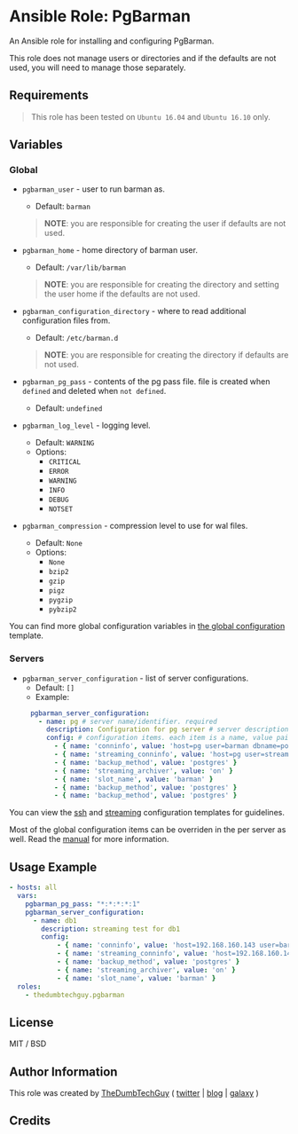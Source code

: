 # Ansible Role: PgBarman

An Ansible role for installing and configuring PgBarman.

This role does not manage users or directories and if the defaults are not used, you will need to manage those separately.

## Requirements

> This role has been tested on `Ubuntu 16.04` and `Ubuntu 16.10` only.

## Variables

### Global

- `pgbarman_user` - user to run barman as.
  - Default: `barman`
  > **NOTE**: you are responsible for creating the user if defaults are not used.

- `pgbarman_home` - home directory of barman user.
  - Default: `/var/lib/barman`
  > **NOTE**: you are responsible for creating the directory and setting the user home if the defaults are not used.

- `pgbarman_configuration_directory` - where to read additional configuration files from.
  - Default: `/etc/barman.d`
  > **NOTE**: you are responsible for creating the directory if defaults are not used.

- `pgbarman_pg_pass` - contents of the pg pass file. file is created when `defined` and deleted when `not defined`.
  - Default: `undefined`

- `pgbarman_log_level` - logging level.
  - Default: `WARNING`
  - Options:
    - `CRITICAL`
    - `ERROR`
    - `WARNING`
    - `INFO`
    - `DEBUG`
    - `NOTSET`

- `pgbarman_compression` - compression level to use for wal files.
  - Default: `None`
  - Options:
    - `None`
    - `bzip2`
    - `gzip`
    - `pigz`
    - `pygzip`
    - `pybzip2`

You can find more global configuration variables in [the global configuration](templates/barman.global.conf.j2) template.

### Servers

- `pgbarman_server_configuration` - list of server configurations.
  - Default: `[]`
  - Example:
  ```yaml
    pgbarman_server_configuration:
      - name: pg # server name/identifier. required
        description: Configuration for pg server # server description. default(name)
        config: # configuration items. each item is a name, value pair. required
          - { name: 'conninfo', value: 'host=pg user=barman dbname=postgres' }
          - { name: 'streaming_conninfo', value: 'host=pg user=streaming_barman' }
          - { name: 'backup_method', value: 'postgres' }
          - { name: 'streaming_archiver', value: 'on' }
          - { name: 'slot_name', value: 'barman' }
          - { name: 'backup_method', value: 'postgres' }
          - { name: 'backup_method', value: 'postgres' }
  ```

You can view the [ssh](files/ssh-server-template.conf) and [streaming](files/streaming-server-template.conf) configuration templates for guidelines.

Most of the global configuration items can be overriden in the per server as well. Read the [manual](http://docs.pgbarman.org/) for more information.

## Usage Example

```yaml
- hosts: all
  vars:
    pgbarman_pg_pass: "*:*:*:*:1"
    pgbarman_server_configuration:
      - name: db1
        description: streaming test for db1
        config:
            - { name: 'conninfo', value: 'host=192.168.160.143 user=barman dbname=postgres' }
            - { name: 'streaming_conninfo', value: 'host=192.168.160.143 user=streaming_barman' }
            - { name: 'backup_method', value: 'postgres' }
            - { name: 'streaming_archiver', value: 'on' }
            - { name: 'slot_name', value: 'barman' }
  roles:
    - thedumbtechguy.pgbarman
```


## License

MIT / BSD

## Author Information

This role was created by [TheDumbTechGuy](https://github.com/thedumbtechguy) ( [twitter](https://twitter.com/frostymarvelous) | [blog](https://thedumbtechguy.blogspot.com) | [galaxy](https://galaxy.ansible.com/thedumbtechguy/) )

## Credits

